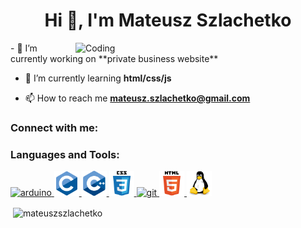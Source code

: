 <h1 align="center">Hi 👋, I'm Mateusz Szlachetko</h1>
<img align="right" alt="Coding" width="400" src="https://www.google.com/url?sa=i&url=https%3A%2F%2Flevelup.gitconnected.com%2Fswitch-to-go-modules-from-go-dep-fcdd4aa41bd5&psig=AOvVaw1-sibcCxisKVKwzC4LiRD2&ust=1675958855457000&source=images&cd=vfe&ved=0CA8QjRxqFwoTCKjy_bOnhv0CFQAAAAAdAAAAABAP">
- 🔭 I’m currently working on **private business website**

- 🌱 I’m currently learning **html/css/js**

- 📫 How to reach me **mateusz.szlachetko@gmail.com**

<h3 align="left">Connect with me:</h3>
<p align="left">
</p>

<h3 align="left">Languages and Tools:</h3>
<p align="left"> <a href="https://www.arduino.cc/" target="_blank" rel="noreferrer"> <img src="https://cdn.worldvectorlogo.com/logos/arduino-1.svg" alt="arduino" width="40" height="40"/> </a> <a href="https://www.cprogramming.com/" target="_blank" rel="noreferrer"> <img src="https://raw.githubusercontent.com/devicons/devicon/master/icons/c/c-original.svg" alt="c" width="40" height="40"/> </a> <a href="https://www.w3schools.com/cpp/" target="_blank" rel="noreferrer"> <img src="https://raw.githubusercontent.com/devicons/devicon/master/icons/cplusplus/cplusplus-original.svg" alt="cplusplus" width="40" height="40"/> </a> <a href="https://www.w3schools.com/css/" target="_blank" rel="noreferrer"> <img src="https://raw.githubusercontent.com/devicons/devicon/master/icons/css3/css3-original-wordmark.svg" alt="css3" width="40" height="40"/> </a> <a href="https://git-scm.com/" target="_blank" rel="noreferrer"> <img src="https://www.vectorlogo.zone/logos/git-scm/git-scm-icon.svg" alt="git" width="40" height="40"/> </a> <a href="https://www.w3.org/html/" target="_blank" rel="noreferrer"> <img src="https://raw.githubusercontent.com/devicons/devicon/master/icons/html5/html5-original-wordmark.svg" alt="html5" width="40" height="40"/> </a> <a href="https://www.linux.org/" target="_blank" rel="noreferrer"> <img src="https://raw.githubusercontent.com/devicons/devicon/master/icons/linux/linux-original.svg" alt="linux" width="40" height="40"/> </a> </p>

<p>&nbsp;<img align="center" src="https://github-readme-stats.vercel.app/api?username=mateuszszlachetko&show_icons=true&locale=en" alt="mateuszszlachetko" /></p>
